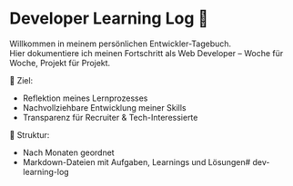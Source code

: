 # Developer Learning Log 📘

Willkommen in meinem persönlichen Entwickler-Tagebuch.  
Hier dokumentiere ich meinen Fortschritt als Web Developer – Woche für Woche, Projekt für Projekt.

📌 Ziel:
- Reflektion meines Lernprozesses
- Nachvollziehbare Entwicklung meiner Skills
- Transparenz für Recruiter & Tech-Interessierte

📁 Struktur:
- Nach Monaten geordnet
- Markdown-Dateien mit Aufgaben, Learnings und Lösungen# dev-learning-log
